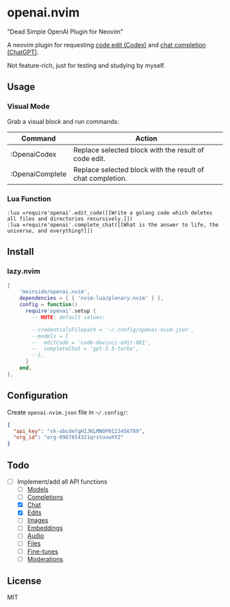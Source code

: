 # openai.nvim

"Dead Simple OpenAI Plugin for Neovim"

A neovim plugin for requesting [code edit (Codex)](https://platform.openai.com/docs/guides/code) and [chat completion (ChatGPT)](https://platform.openai.com/docs/guides/chat).

Not feature-rich, just for testing and studying by myself.

## Usage

### Visual Mode

Grab a visual block and run commands:

| Command | Action |
| --- | --- |
| :OpenaiCodex | Replace selected block with the result of code edit. |
| :OpenaiComplete | Replace selected block with the result of chat completion. |

### Lua Function

```vim
:lua =require'openai'.edit_code([[Write a golang code which deletes all files and directories recursively.]])
:lua =require'openai'.complete_chat([[What is the answer to life, the universe, and everything?]])
```

## Install

### lazy.nvim

```lua
{
    'meinside/openai.nvim',
    dependencies = { { 'nvim-lua/plenary.nvim' } },
    config = function()
      require'openai'.setup {
        -- NOTE: default values:

        --credentialsFilepath = '~/.config/openai-nvim.json',
        --models = {
        --  editCode = 'code-davinci-edit-001',
        --  completeChat = 'gpt-3.5-turbo',
        --},
      }
    end,
},
```

## Configuration

Create `openai-nvim.json` file in `~/.config/`:

```json
{
  "api_key": "sk-abcdefgHIJKLMNOP0123456789",
  "org_id": "org-0987654321qrstuvwXYZ"
}
```

## Todo

- [ ] Implement/add all API functions
  - [ ] [Models](https://platform.openai.com/docs/api-reference/models)
  - [ ] [Completions](https://platform.openai.com/docs/api-reference/completions)
  - [X] [Chat](https://platform.openai.com/docs/api-reference/chat)
  - [X] [Edits](https://platform.openai.com/docs/api-reference/edits)
  - [ ] [Images](https://platform.openai.com/docs/api-reference/images)
  - [ ] [Embeddings](https://platform.openai.com/docs/api-reference/embeddings)
  - [ ] [Audio](https://platform.openai.com/docs/api-reference/audio)
  - [ ] [Files](https://platform.openai.com/docs/api-reference/files)
  - [ ] [Fine-tunes](https://platform.openai.com/docs/api-reference/fine-tunes)
  - [ ] [Moderations](https://platform.openai.com/docs/api-reference/moderations)

## License

MIT

